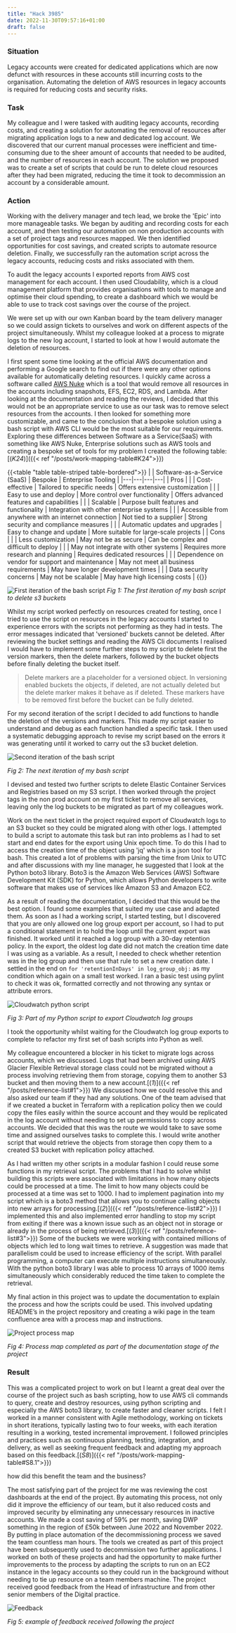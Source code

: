 ```yaml
---
title: "Hack 3985"
date: 2022-11-30T09:57:16+01:00
draft: false
---
```


### Situation

Legacy accounts were created for dedicated applications which are now defunct with resources in these accounts still incurring costs to the organisation. Automating the deletion of AWS resources in legacy accounts is required for reducing costs and security risks.

### Task

My colleague and I were tasked with auditing legacy accounts, recording costs, and creating a solution for automating the removal of resources after migrating application logs to a new and dedicated log account. We discovered that our current manual processes were inefficient and time-consuming due to the sheer amount of accounts that needed to be audited, and the number of resources in each account. The solution we proposed was to create a set of scripts that could be run to delete cloud resources after they had been migrated, reducing the time it took to decommission an account by a considerable amount.

### Action

Working with the delivery manager and tech lead, we broke the 'Epic' into more manageable tasks. We began by auditing and recording costs for each account, and then testing our automation on non production accounts with a set of project tags and resources mapped. We then identified opportunities for cost savings, and created scripts to automate resource deletion. Finally, we successfully ran the automation script across the legacy accounts, reducing costs and risks associated with them.

To audit the legacy accounts I exported reports from AWS cost management for each account. I then used Cloudability, which is a cloud management platform that provides organisations with tools to manage and optimise their cloud spending, to create a dashboard which we would be able to use to track cost savings over the course of the project.

We were set up with our own Kanban board by the team delivery manager so we could assign tickets to ourselves and work on different aspects of the project simultaneously. Whilst my colleague looked at a process to migrate logs to the new log account,  I started to look at how I would automate the deletion of resources.

I first spent some time looking at the official AWS documentation and performing a Google search to find out if there were any other options available for automatically deleting resources. I quickly came across a software called [AWS Nuke](https://github.com/rebuy-de/aws-nuke) which is a tool that would remove all resources in the accounts including snapshots, EFS, EC2, RDS, and Lambda. After looking at the documentation and reading the reviews, I decided that this would not be an appropriate service to use as our task was to remove select resources from the accounts. I then looked for something more customizable, and came to the conclusion that a bespoke solution using a bash script with AWS CLI would be the most suitable for our requirements. Exploring these differences between Software as a Service(SaaS) with something like AWS Nuke, Enterprise solutions such as AWS tools and creating a bespoke set of tools for my problem I created the following table:[(*K24*)]({{< ref "/posts/work-mapping-table#K24">}})


{{<table "table table-striped table-bordered">}}
|   | Software-as-a-Service (SaaS) | Bespoke | Enterprise Tooling |
|---|---|---|---|
| Pros |
| | Cost-effective | Tailored to specific needs | Offers extensive customization |
| | Easy to use and deploy | More control over functionality | Offers advanced features and capabilities |
| | Scalable | Purpose built features and functionality | Integration with other enterprise systems |
| | Accessible from anywhere with an internet connection | Not tied to a supplier | Strong security and compliance measures |
| | Automatic updates and upgrades | Easy to change and update | More suitable for large-scale projects |
| Cons |
| | Less customization | May not be as secure | Can be complex and difficult to deploy |
| | May not integrate with other systems | Requires more research and planning | Requires dedicated resources |
| | Dependence on vendor for support and maintenance | May not meet all business requirements | May have longer development times |
| | Data security concerns | May not be scalable | May have high licensing costs |
{{</table>}}


![First iteration of the bash script](bash1.svg)
*Fig 1: The first iteration of my bash script to delete s3 buckets*

Whilst my script worked perfectly on resources created for testing, once I tried to use the script on resources in the legacy accounts I started to experience errors with the scripts not performing as they had in tests. The error messages indicated that 'versioned' buckets cannot be deleted. After reviewing the bucket settings and reading the AWS Cli documents I realised I would have to implement some further steps to my script to delete first the version markers, then the delete markers, followed by the bucket objects before finally deleting the bucket itself.

> Delete markers are a placeholder for a versioned object. In versioning enabled buckets the objects, if deleted, are not actually deleted but the delete marker makes it behave as if deleted. These markers have to be removed first before the bucket can be fully deleted.

For my second iteration of the script I decided to add functions to handle the deletion of the versions and markers. This made my script easier to understand and debug as each function handled a specific task. I then used a systematic debugging approach to revise my script based on the errors it was generating until it worked to carry out the s3 bucket deletion. 

![Second iteration of the bash script](bash2.svg)

*Fig 2: The next iteration of my bash script*

I devised and tested two further scripts to delete Elastic Container Services and Registries based on my S3 script. I then worked through the project tags in the non prod account on my first ticket to remove all services, leaving only the log buckets to be migrated as part of my colleagues work.

Work on the next ticket in the project required export of Cloudwatch logs to an S3 bucket so they could be migrated along with other logs. I attempted to build a script to automate this task but ran into problems as I had to set start and end dates for the export using Unix epoch time. To do this I had to access the creation time of the object using 'jq' which is a json tool for bash. This created a lot of problems with parsing the time from Unix to UTC and after discussions with my line manager, he suggested that I look at the Python boto3 library. Boto3 is the Amazon Web Services (AWS) Software Development Kit (SDK) for Python, which allows Python developers to write software that makes use of services like Amazon S3 and Amazon EC2.

As a result of reading the documentation, I decided that this would be the best option. I found some examples that suited my use case and adapted them. As soon as I had a working script, I started testing, but I discovered that you are only allowed one log group export per account, so I had to put a conditional statement in to hold the loop until the current export was finished. It worked until it reached a log group with a 30-day retention policy. In the export, the oldest log date did not match the creation time date I was using as a variable. As a result, I needed to check whether retention was in the log group and then use that rule to set a new creation date. I settled in the end on
`for 'retentionInDays' in log_group_obj:` as my condition which again on a small test worked. I ran a basic test using pylint to check it was ok, formatted correctly and not throwing any syntax or attribute errors.

![Cloudwatch python script](cloudwatch.png)

*Fig 3: Part of my Python script to export Cloudwatch log groups*

I took the opportunity whilst waiting for the Cloudwatch log group exports to complete to refactor my first set of bash scripts into Python as well.

My colleague encountered a blocker in his ticket to migrate logs across accounts, which we discussed. Logs that had been archived using AWS Glacier Flexible Retrieval storage class could not be migrated without a process involving retrieving them from storage, copying them to another S3 bucket and then moving them to a new account.[(*1*)]({{< ref "/posts/reference-list#1">}}) We discussed how we could resolve this and also asked our team if they had any solutions. One of the team advised that if we created a bucket in Terraform with a replication policy then we could copy the files easily within the source account and they would be replicated in the log account without needing to set up permissions to copy across accounts. We decided that this was the route we would take to save some time and assigned ourselves tasks to complete this. I would write another script that would retrieve the objects from storage then copy them to a created S3 bucket with replication policy attached.

As I had written my other scripts in a modular fashion I could reuse some functions in my retrieval script. The problems that I had to solve whilst building this scripts were associated with limitations in how many objects could be processed at a time. The limit to how many objects could be processed at a time was set to 1000. I had to implement pagination into my script which is a boto3 method that allows you to continue calling objects into new arrays for processing.[(*2*)]({{< ref "/posts/reference-list#2">}}) I implemented this and also implemented error handling to stop my script from exiting if there was a known issue such as an object not in storage or already in the process of being retrieved.[(*3*)]({{< ref "/posts/reference-list#3">}}) Some of the buckets we were working with contained millions of objects which led to long wait times to retrieve. A suggestion was made that parallelism could be used to increase efficiency of the script. With parallel programming, a computer can execute multiple instructions simultaneously. With the python boto3 library I was able to process 10 arrays of 1000 items simultaneously which considerably reduced the time taken to complete the retrieval.

My final action in this project was to update the documentation to explain the process and how the scripts could be used. This involved updating README’s in the project repository and creating a wiki page in the team confluence area with a process map and instructions.

![Project process map](new_decom_flow.jpg)

*Fig 4: Process map completed as part of the documentation stage of the project*

### Result

This was a complicated project to work on but I learnt a great deal over the course of the project such as bash scripting, how to use AWS cli commands to query, create and destroy resources, using python scripting and especially the AWS boto3 library, to create faster and cleaner scripts. I felt I worked in a manner consistent with Agile methodology, working on tickets in short iterations, typically lasting two to four weeks, with each iteration resulting in a working, tested incremental improvement. I followed principles and practices such as continuous planning, testing, integration, and delivery, as well as seeking frequent feedback and adapting my approach based on this feedback.[(*S8*)]({{< ref "/posts/work-mapping-table#S8.1">}})

how did this benefit the team and the business?

The most satisfying part of the project for me was reviewing the cost dashboards at the end of the project. By automating this process, not only did it improve the efficiency of our team, but it also reduced costs and improved security by eliminating any unnecessary resources in inactive accounts. We made a cost saving of 59% per month, saving DWP something in the region of £50k between June 2022 and November 2022. By putting in place automation of the decommissioning process we saved the team countless man hours. The tools we created as part of this project have been subsequently used to decommission two further applications. I worked on both of these projects and had the opportunity to make further improvements to the process by adapting the scripts to run on an EC2 instance in the legacy accounts so they could run in the background without needing to tie up resource on a team members machine. The project received good feedback from the Head of infrastructure and from other senior members of the Digital practice.

![Feedback](feedback.png)

*Fig 5: example of feedback received following the project*
